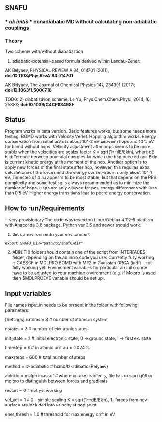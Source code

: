 ## SNAFU 

### * *ab initio* * nonadiabatic MD without calculating non-adiabatic couplings

### Theory
Two scheme with/without diabatization

1) adiabatic-potential-based formula derived within Landau-Zener:

AK Belyaev, PHYSICAL REVIEW A 84, 014701 (2011), **doi:10.1103/PhysRevA.84.014701**

AK Belyaev, The Journal of Chemical Physics 147, 234301 (2017); **doi:10.1063/1.5000718**

TODO:
2) diabatization scheme: Le Yu, Phys.Chem.Chem.Phys., 2014, 16, 25883; **doi:10.1039/C4CP03498H**

## Status
Program works in beta version. 
Basic features works, but some needs more testing.
BOMD works with Velocity Verlet.
Hopping algorithm works.
Energy conservation from initial tests is about 10^-2 eV between hops and 10^5 eV for bomd without hops.
Velocity adjustment after hops seems to be more stable when the velocities are scales factor K = sqrt(1+-dE/Ekin), where dE is difference between potential energies for which the hop occured and Ekin is current kinetic energy at the moment of the hop. Another option is to apply new forces of the final state after hop, however, this requires extra calculations of the forces and the energy conservation is  only about 10^-1 eV.
Timestep of 4 au appears to be most stable, but that depend on the PES complexity and some testing is always recommended as to minimize the number of hops.
Hops are only allowed for pot. energy differences with less than 0.5 eV. Higher energy transitions lead to poore energy conservation.


## How to run/Requirements
--very provisionary 
The code was tested on Linux/Debian 4.7.2-5 platform with Anaconda 3.6 package.
Python ver 3.5 and newer should work.

1) Set up environmentn your environment
```
export SNAFU_DIR="path/to/snafu/dir"
``` 

2) ABINITIO folder should contain one of the script from INTERFACES folder, depending on the ab initio code you use:
Currently fully working is CASSCF in MOLPRO
BOMD with MP2 in Gaussian
ORCA (tddft - not fully working yet.
Environment variables for particular ab initio code have to be adjusted to your machine environment (e.g. if Molpro is used then $MOLPROEXE variable should be set up).

## Input variables
File names input.in needs to be present in the folder with following parameters:

[Settings]
natoms  = 3                # number of atoms in system

nstates = 3                # number of electronic states

init_state = 2             # initial electronic state, 0 => ground state, 1 => first ex. state

timestep = 6               # in atomic unit au = 0.024 fs 

maxsteps = 600             # total number of steps

method  = lz-adiabatic     # bomd/lz-adibatic (Belyaev)

abinitio  = molpro-casscf   # where to take gradients, file has to start  g09 or molpro to distinguish between forces and gradients

restart = 0                # not yet working

vel_adj = 1                # 0  - simple scaling K = sqrt(1+-dE/Ekin), 1- forces from new surface are included into velocity at hop point

ener_thresh = 1.0          # threshold for max energy drift in eV 
